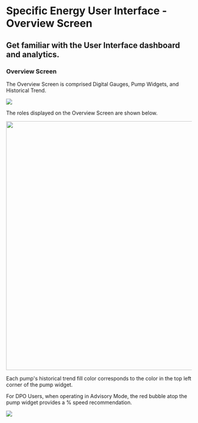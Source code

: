 # Specific Energy User Interface - Overview Screen

## Get familiar with the User Interface dashboard and analytics.

### Overview Screen

The Overview Screen is comprised Digital Gauges, Pump Widgets, and Historical Trend. 

![](C:\Users\ErrinEvans\Specific%20Energy\Specific%20Energy%20-%20Documents\Customer%20Success\Dashboard%20Screenshots\01%20Onboarding\002%20Overview\Overview%20Screen_UnMarkedUp_Anonymized.png)

The roles displayed on the Overview Screen are shown below.

<img title="" src="file:///C:/Users/ErrinEvans/AppData/Roaming/marktext/images/2023-02-20-13-17-53-image.png" alt="" width="674">

Each pump's historical trend fill color corresponds to the color in the top left corner of the pump widget.

For DPO Users, when operating in Advisory Mode, the red bubble atop the pump widget provides a % speed recommendation.

![](C:\Users\ErrinEvans\AppData\Roaming\marktext\images\2023-02-20-13-13-11-image.png)
